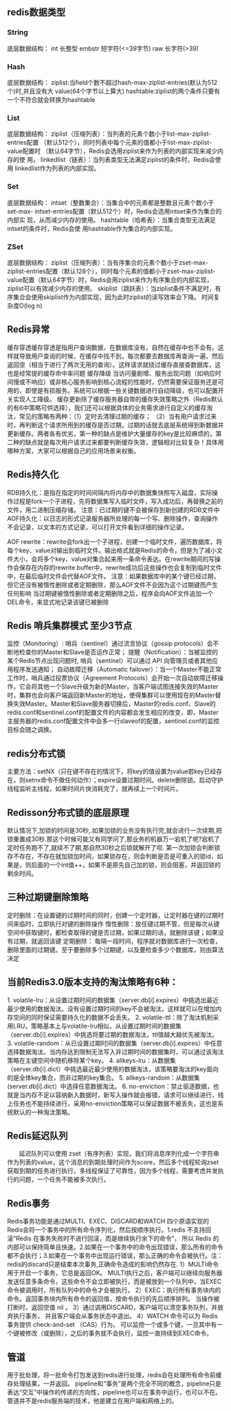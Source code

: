 ## redis数据类型

### String 
底层数据结构：
int 长整型  embstr 短字符(<=39字节) raw 长字符(>39)
### Hash
底层数据结构：
ziplist:当field个数不超过hash-max-ziplist-entries(默认为512个)时,并且没有大   		  value(64个字节以上算大)
hashtable:ziplist的两个条件只要有一个不符合就会转换为hashtable
### List
底层数据结构：
ziplist（压缩列表）：当列表的元素个数小于list-max-ziplist-entries配置
（默认512个），同时列表中每个元素的值都小于list-max-ziplist-value配置时
（默认64字节），Redis会选用ziplist来作为列表的内部实现来减少内存的使
用。
linkedlist（链表）：当列表类型无法满足ziplist的条件时，Redis会使用
linkedlist作为列表的内部实现。
### Set
底层数据结构：
intset（整数集合）：当集合中的元素都是整数且元素个数小于set-max-
intset-entries配置（默认512个）时，Redis会选用intset来作为集合的内部实
现，从而减少内存的使用。
hashtable（哈希表）：当集合类型无法满足intset的条件时，Redis会使
用hashtable作为集合的内部实现。
### ZSet
底层数据结构：
ziplist（压缩列表）：当有序集合的元素个数小于zset-max-ziplist-entries配置（默认128个），同时每个元素的值都小于zset-max-ziplist-value配置（默认64字节）时，Redis会用ziplist来作为有序集合的内部实现，ziplist可以有效减少内存的使用。
skiplist（跳跃表）：当ziplist条件不满足时，有序集合会使用skiplist作为内部实现，因为此时ziplist的读写效率会下降。
时间复杂度O(log n)
## Redis异常
缓存穿透缓存穿透是指用户查询数据，在数据库没有，自然在缓存中也不会有。这样就导致用户查询的时候，在缓存中找不到，每次都要去数据库再查询一遍，然后返回空（相当于进行了两次无用的查询）。这样请求就绕过缓存直接查数据库，这也是经常提的缓存命中率问题
缓存降级
当访问量剧增、服务出现问题（如响应时间慢或不响应）或非核心服务影响到核心流程的性能时，仍然需要保证服务还是可用的，即使是有损服务。系统可以根据一些关键数据进行自动降级，也可以配置开关实现人工降级。
缓存更新除了缓存服务器自带的缓存失效策略之外（Redis默认的有6中策略可供选择），我们还可以根据具体的业务需求进行自定义的缓存淘汰，常见的策略有两种：（1）定时去清理过期的缓存；
（2）当有用户请求过来时，再判断这个请求所用到的缓存是否过期，过期的话就去底层系统得到新数据并更新缓存。两者各有优劣，第一种的缺点是维护大量缓存的key是比较麻烦的，第二种的缺点就是每次用户请求过来都要判断缓存失效，逻辑相对比较复杂！具体用哪种方案，大家可以根据自己的应用场景来权衡。

## Redis持久化
RDB持久化：是指在指定的时间间隔内将内存中的数据集快照写入磁盘，实际操作过程是fork一个子进程，先将数据集写入临时文件，写入成功后，再替换之前的文件，用二进制压缩存储。
注意：已过期的键不会被保存到新创建的RDB文件中
AOF持久化：以日志的形式记录服务器所处理的每一个写、删除操作，查询操作不会记录，以文本的方式记录，可以打开文件看到详细的操作记录。

AOF rewrite：rewrite会fork出一个子进程，创建一个临时文件，遍历数据库，将每个key、value对输出到临时文件。输出格式就是Redis的命令，但是为了减小文件大小，会将多个key、value对集合起来用一条命令表达。在rewrite期间的写操作会保存在内存的rewrite buffer中，rewrite成功后这些操作也会复制到临时文件中，在最后临时文件会代替AOF文件。
注意：如果数据库中的某个键已经过期，但它还没有被惰性删除或者定期删除，那么AOF文件不会因为这个过期键而产生任何影响
当过期键被惰性删除或者定期删除之后，程序会向AOF文件追加一个DEL命令，来显式地记录该键已被删除
## Redis 哨兵集群模式 至少3节点 
监控（Monitoring）: 哨兵（sentinel）通过流言协议（gossip protocols）会不断地检查你的Master和Slave是否运作正常；
提醒（Notification）：当被监控的某个Redis节点出现问题时, 哨兵（sentinel）可以通过 API 向管理员或者其他应用程序发送通知；
自动故障迁移（Automatic failover）：当一个Master不能正常工作时，哨兵通过投票协议（Agreement Protocols）会开始一次自动故障迁移操作，它会将其他一个Slave升级为新的Master，当客户端试图连接失效的Master时，集群也会向客户端返回新Master的地址，使得集群可以使用现在的Master替换失效Master。Master和Slave服务器切换后，Master的redis.conf、Slave的redis.conf和sentinel.conf的配置文件的内容都会发生相应的改变，即，Master主服务器的redis.conf配置文件中会多一行slaveof的配置，sentinel.conf的监控目标会随之调换。

## redis分布式锁
主要方法：setNX（只在键不存在的情况下，将key的值设置为value若key已经存在，则setnx命令不做任何动作）；expire设置过期时间。delete删除锁。启动守护线程监听主线程，如果时间片快消耗完了，就再续上一个时间片。

## Redisson分布式锁的底层原理 
默认情况下,加锁的时间是30秒,.如果加锁的业务没有执行完,就会进行一次续期,把锁重置成30秒.那这个时候可能又有同学问了,那业务的机器万一宕机了呢?宕机了定时任务跑不了,就续不了期,那自然30秒之后锁就解开了呗.
第一次加锁会判断锁存不存在，不存在就加锁加时间，如果锁存在，则会判断是否是可重入的锁id，如果是，则后面的一个int值++，如果不是原先自己加的锁，则会阻塞，并返回锁的剩余时间。

## 三种过期键删除策略

定时删除：在设置键的过期时间的同时，创建一个定时器，让定时器在键的过期时间来临时，立即执行对键的删除操作
惰性删除：放任键过期不管，但是每次从键空间中获取键时，都检查取得的键是否过期，如果过期的话，就删除该键；如果没有过期，就返回该键
定期删除： 每隔一段时间，程序就对数据库进行一次检查，删除里面的过期键。至于要删除多个过期键，以及要检查多少个数据库，则由算法决定


## 当前Redis3.0版本支持的淘汰策略有6种：
1. volatile-lru：从设置过期时间的数据集（server.db[i].expires）中挑选出最近最少使用的数据淘汰。没有设置过期时间的key不会被淘汰，这样就可以在增加内存空间的同时保证需要持久化的数据不会丢失。
2. volatile-ttl：除了淘汰机制采用LRU，策略基本上与volatile-lru相似，从设置过期时间的数据集（server.db[i].expires）中挑选将要过期的数据淘汰，ttl值越大越优先被淘汰。
3. volatile-random：从已设置过期时间的数据集（server.db[i].expires）中任意选择数据淘汰。当内存达到限制无法写入非过期时间的数据集时，可以通过该淘汰策略在主键空间中随机移除某个key。
4. allkeys-lru：从数据集（server.db[i].dict）中挑选最近最少使用的数据淘汰，该策略要淘汰的key面向的是全体key集合，而非过期的key集合。
5. allkeys-random：从数据集(server.db[i].dict）中选择任意数据淘汰。
6. no-enviction：禁止驱逐数据，也就是当内存不足以容纳新入数据时，新写入操作就会报错，请求可以继续进行，线上任务也不能持续进行，采用no-enviction策略可以保证数据不被丢失，这也是系统默认的一种淘汰策略。

## Redis延迟队列
       延迟队列可以使用 zset（有序列表）实现，我们将消息序列化成一个字符串作为列表的value，这个消息的到期处理时间作为score，然后多个线程轮询zset 获取到期的任务进行执行，多线程保证了可靠性，因为多个线程，需要考虑并发执行的问题，一个任务不能被多次执行。

## Redis事务
Redis事务功能是通过MULTI、EXEC、DISCARD和WATCH 四个原语实现的Redis会将一个事务中的所有命令序列化，然后按顺序执行。1.redis 不支持回滚“Redis 在事务失败时不进行回滚，而是继续执行余下的命令”， 所以 Redis 的内部可以保持简单且快速。2.如果在一个事务中的命令出现错误，那么所有的命令都不会执行；3.如果在一个事务中出现运行错误，那么正确的命令会被执行。注：redis的discard只是结束本次事务,正确命令造成的影响仍然存在.
1）MULTI命令用于开启一个事务，它总是返回OK。 MULTI执行之后，客户端可以继续向服务器发送任意多条命令，这些命令不会立即被执行，而是被放到一个队列中，当EXEC命令被调用时，所有队列中的命令才会被执行。
2）EXEC：执行所有事务块内的命令。返回事务块内所有命令的返回值，按命令执行的先后顺序排列。 当操作被打断时，返回空值 nil 。
3）通过调用DISCARD，客户端可以清空事务队列，并放弃执行事务， 并且客户端会从事务状态中退出。
4）WATCH 命令可以为 Redis 事务提供 check-and-set （CAS）行为。 可以监控一个或多个键，一旦其中有一个键被修改（或删除），之后的事务就不会执行，监控一直持续到EXEC命令。

## 管道
用于批处理，将一批命令打包发送到redis进行处理，redis会在处理所有命令前缓存处理结果，一并返回。
pipeline和“事务”是两个完全不同的概念，pipeline只是表达“交互”中操作的传递的方向性，pipeline也可以在事务中运行，也可以不在。
管道并不是redis服务端的技术，他是建立在用户端和网络上的。